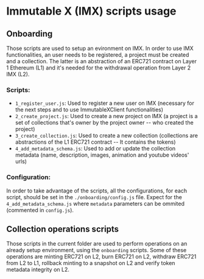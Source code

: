 # Immutable X (IMX) scripts usage

## Onboarding
Those scripts are used to setup an evironment on IMX. In order to use IMX functionalities, an user needs to be registered, a project must be created and a collection. The latter is an abstraction of an ERC721 contract on Layer 1 Ethereum (L1) and it's needed for the withdrawal operation from Layer 2 IMX (L2).

### Scripts:
- `1_register_user.js`: Used to register a new user on IMX (necessary for the next steps and to use ImmutableXClient functionalities)
- `2_create_project.js`: Used to create a new project on IMX (a project is a set of collections that's owner by the project owner -- who created the project)
- `3_create_collection.js`: Used to create a new collection (collections are abstractions of the L1 ERC721 contract -- It contains the tokens)
- `4_add_metadata_schema.js`: Used to add or update the collection metadata (name, description, images, animation and youtube videos' urls)

### Configuration:
In order to take advantage of the scripts, all the configurations, for each script, should be set in the `./onboarding/config.js` file. Expect for the `4_add_metadata_schema.js` where `metadata` parameters can be ommited (commented in `config.js`).

## Collection operations scripts
Those scripts in the current folder are used to perform operations on an already setup environment, using the `onboarding` scripts. Some of these operations are minting ERC721 on L2, burn ERC721 on L2, withdraw ERC721 from L2 to L1, rollback minting to a snapshot on L2 and verify token metadata integrity on L2.